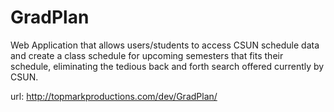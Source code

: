 # GradPlan
Web Application that allows users/students to access CSUN schedule data and create a class schedule for upcoming semesters that fits their schedule, eliminating the tedious back and forth search offered currently by CSUN.



url: http://topmarkproductions.com/dev/GradPlan/
